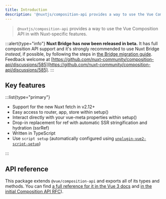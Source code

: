 ```yaml
---
title: Introduction
description: '@nuxtjs/composition-api provides a way to use the Vue Composition API with Nuxt-specific features.'
---
```


> `@nuxtjs/composition-api` provides a way to use the Vue Composition API in with Nuxt-specific features.

:::alert{type="info"}
**Nuxt Bridge has now been released in beta.** It has full composition API support and it's strongly recommended to use Nuxt Bridge _instead_, if possible, by following the steps in [the Bridge migration guide](https://nuxt.com/docs/bridge/overview). Feedback welcome at [https://github.com/nuxt-community/composition-api/discussions/585](https://github.com/nuxt-community/composition-api/discussions/585).
:::

## Key features

:::list{type="primary"}

- Support for the new Nuxt fetch in v2.12+
- Easy access to router, app, store within setup()
- Interact directly with your vue-meta properties within setup()
- Drop-in replacement for ref with automatic SSR stringification and hydration (ssrRef)
- Written in TypeScript
- Use `script setup` (automatically configured using [`unplugin-vue2-script-setup`](https://github.com/antfu/unplugin-vue2-script-setup))

:::

## API reference

This package extends `@vue/composition-api` and exports all of its types and methods. You can find [a full reference for it in the Vue 3 docs](https://v3.vuejs.org/api/composition-api.html) and [in the initial Composition API RFC](https://composition-api.vuejs.org/api.html)).
